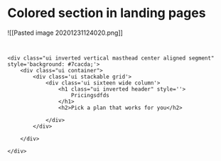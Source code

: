 # Colored section in landing pages

![[Pasted image 20201231124020.png]]


```


<div class="ui inverted vertical masthead center aligned segment" style='background: #7cacda;'>
	<div class="ui container">
		<div class='ui stackable grid'>
			<div class='ui sixteen wide column'>
				<h1 class="ui inverted header" style=''>
					Pricingsdfds
				</h1>
				<h2>Pick a plan that works for you</h2>

			</div>
		</div>
		
	</div>

</div>
```